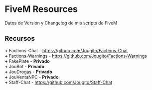 # FiveM Resources

Datos de Versión y Changelog de mis scripts de FiveM

## Recursos

**+** Factions-Chat - https://github.com/Jougito/Factions-Chat
<br>**+** Factions-Warnings - https://github.com/Jougito/Factions-Warnings
<br>**+** FakePlate - **Privado**
<br>**+** JouBot - **Privado**
<br>**+** JouDrogas - **Privado**
<br>**+** JouVentaNPC - **Privado**
<br>**+** Staff-Chat - https://github.com/Jougito/Staff-Chat
